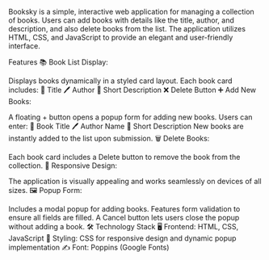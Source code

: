 Booksky is a simple, interactive web application for managing a collection of books. Users can add books with details like the title, author, and description, and also delete books from the list. The application utilizes HTML, CSS, and JavaScript to provide an elegant and user-friendly interface.

 Features
📚 Book List Display:

Displays books dynamically in a styled card layout.
Each book card includes:
📖 Title
🖊️ Author
📝 Short Description
❌ Delete Button
➕ Add New Books:

A floating + button opens a popup form for adding new books.
Users can enter:
📖 Book Title
🖊️ Author Name
📝 Short Description
New books are instantly added to the list upon submission.
🗑️ Delete Books:

Each book card includes a Delete button to remove the book from the collection.
📱 Responsive Design:

The application is visually appealing and works seamlessly on devices of all sizes.
🖼️ Popup Form:

Includes a modal popup for adding books.
Features form validation to ensure all fields are filled.
A Cancel button lets users close the popup without adding a book.
🛠️ Technology Stack
🖥️ Frontend: HTML, CSS, JavaScript
🎨 Styling: CSS for responsive design and dynamic popup implementation
✍️ Font: Poppins (Google Fonts)
